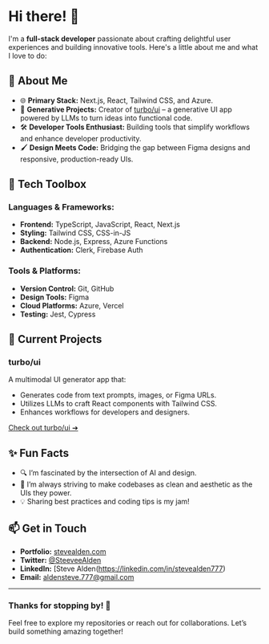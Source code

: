# Hi there! 👋

I'm a **full-stack developer** passionate about crafting delightful user experiences and building innovative tools. Here's a little about me and what I love to do:

## 🚀 About Me

- 🌐 **Primary Stack:** Next.js, React, Tailwind CSS, and Azure.
- 🤖 **Generative Projects:** Creator of [turbo/ui](https://turboui.stevealden.com) – a generative UI app powered by LLMs to turn ideas into functional code.
- 🛠️ **Developer Tools Enthusiast:** Building tools that simplify workflows and enhance developer productivity.
- 🖌️ **Design Meets Code:** Bridging the gap between Figma designs and responsive, production-ready UIs.

## 🧰 Tech Toolbox

### Languages & Frameworks:
- **Frontend:** TypeScript, JavaScript, React, Next.js
- **Styling:** Tailwind CSS, CSS-in-JS
- **Backend:** Node.js, Express, Azure Functions
- **Authentication:** Clerk, Firebase Auth

### Tools & Platforms:
- **Version Control:** Git, GitHub
- **Design Tools:** Figma
- **Cloud Platforms:** Azure, Vercel
- **Testing:** Jest, Cypress

## 📂 Current Projects

### turbo/ui
A multimodal UI generator app that:
- Generates code from text prompts, images, or Figma URLs.
- Utilizes LLMs to craft React components with Tailwind CSS.
- Enhances workflows for developers and designers.

[Check out turbo/ui ➔](https://turboui.stevealden.com)

## ✨ Fun Facts
- 🔍 I’m fascinated by the intersection of AI and design.
- 🎨 I’m always striving to make codebases as clean and aesthetic as the UIs they power.
- 💡 Sharing best practices and coding tips is my jam!

## 📫 Get in Touch
- **Portfolio:** [stevealden.com](https://stevealden.com)
- **Twitter:** [@SteeveeAlden](https://twitter.com/SteeveeAlden)
- **LinkedIn:** [Steve Alden(https://linkedin.com/in/stevealden777)
- **Email:** aldensteve.777@gmail.com

---

### Thanks for stopping by! 🚀
Feel free to explore my repositories or reach out for collaborations. Let’s build something amazing together!

